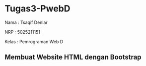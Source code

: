# Tugas3-PwebD
Nama  : Tsaqif Deniar

NRP   : 5025211151

Kelas : Pemrograman Web D
## Membuat Website HTML dengan Bootstrap


